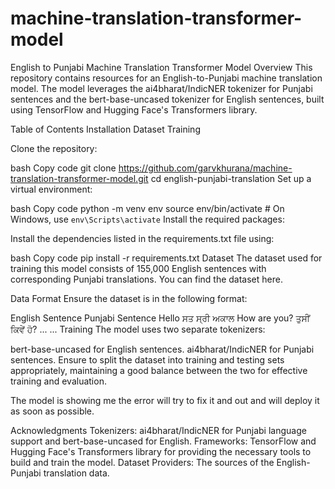 # machine-translation-transformer-model

English to Punjabi Machine Translation Transformer Model
Overview
This repository contains resources for an English-to-Punjabi machine translation model. The model leverages the ai4bharat/IndicNER tokenizer for Punjabi sentences and the bert-base-uncased tokenizer for English sentences, built using TensorFlow and Hugging Face's Transformers library.

Table of Contents
Installation
Dataset
Training

Clone the repository:

bash
Copy code
git clone https://github.com/garvkhurana/machine-translation-transformer-model.git
cd english-punjabi-translation
Set up a virtual environment:

bash
Copy code
python -m venv env
source env/bin/activate  # On Windows, use `env\Scripts\activate`
Install the required packages:

Install the dependencies listed in the requirements.txt file using:

bash
Copy code
pip install -r requirements.txt
Dataset
The dataset used for training this model consists of 155,000 English sentences with corresponding Punjabi translations. You can find the dataset here.

Data Format
Ensure the dataset is in the following format:

English Sentence	Punjabi Sentence
Hello	ਸਤ ਸ੍ਰੀ ਅਕਾਲ
How are you?	ਤੁਸੀਂ ਕਿਵੇਂ ਹੋ?
...	...
Training
The model uses two separate tokenizers:

bert-base-uncased for English sentences.
ai4bharat/IndicNER for Punjabi sentences.
Ensure to split the dataset into training and testing sets appropriately, maintaining a good balance between the two for effective training and evaluation.

The model is showing me the error will try to fix it and out and will deploy it as soon as possible.

Acknowledgments
Tokenizers: ai4bharat/IndicNER for Punjabi language support and bert-base-uncased for English.
Frameworks: TensorFlow and Hugging Face's Transformers library for providing the necessary tools to build and train the model.
Dataset Providers: The sources of the English-Punjabi translation data.
